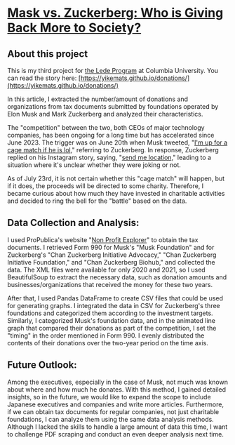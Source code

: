 # [Mask vs. Zuckerberg: Who is Giving Back More to Society?](https://yikemats.github.io/donations/)

## About this project
This is my third project for [the Lede Program](https://ledeprogram.com) at Columbia University. You can read the story here: [https://yikemats.github.io/donations/](https://yikemats.github.io/donations/)

In this article, I extracted the number/amount of donations and organizations from tax documents submitted by foundations operated by Elon Musk and Mark Zuckerberg and analyzed their characteristics.

The "competition" between the two, both CEOs of major technology companies, has been ongoing for a long time but has accelerated since June 2023. The trigger was on June 20th when Musk tweeted, "[I'm up for a cage match if he is lol,](https://twitter.com/elonmusk/status/1671364992665264131?s=20)" referring to Zuckerberg. In response, Zuckerberg replied on his Instagram story, saying, "[send me location,](https://www.businessinsider.com/mark-zuckerberg-elon-musk-cage-match-send-location-jiu-jitsu-2023-6)" leading to a situation where it's unclear whether they were joking or not.

As of July 23rd, it is not certain whether this "cage match" will happen, but if it does, the proceeds will be directed to some charity. Therefore, I became curious about how much they have invested in charitable activities and decided to ring the bell for the "battle" based on the data.

## Data Collection and Analysis:

I used ProPublica's website "[Non Profit Explorer](https://projects.propublica.org/nonprofits/search)" to obtain the tax documents. I retrieved Form 990 for Musk's "Musk Foundation" and for Zuckerberg's "Chan Zuckerberg Initiative Advocacy," "Chan Zuckerberg Initiative Foundation," and "Chan Zuckerberg Biohub," and collected the data. The XML files were available for only 2020 and 2021, so I used BeautifulSoup to extract the necessary data, such as donation amounts and businesses/organizations that received the money for these two years.

After that, I used Pandas DataFrame to create CSV files that could be used for generating graphs. I integrated the data in CSV for Zuckerberg's three foundations and categorized them according to the investment targets. Similarly, I categorized Musk's foundation data, and in the animated line graph that compared their donations as part of the competition, I set the "timing" in the order mentioned in Form 990. I evenly distributed the contents of their donations over the two-year period on the time axis.

## Future Outlook:

Among the executives, especially in the case of Musk, not much was known about where and how much he donates. With this method, I gained detailed insights, so in the future, we would like to expand the scope to include Japanese executives and companies and write more articles. Furthermore, if we can obtain tax documents for regular companies, not just charitable foundations, I can analyze them using the same data analysis methods. Although I lacked the skills to handle a large amount of data this time, I want to challenge PDF scraping and conduct an even deeper analysis next time.
